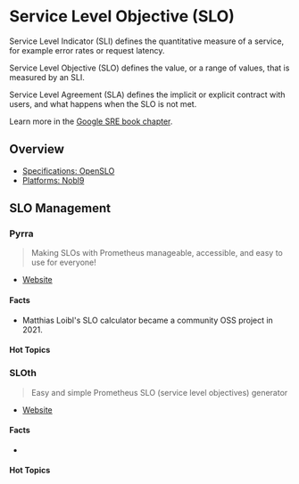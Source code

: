 # Service Level Objective (SLO)

Service Level Indicator (SLI) defines the quantitative measure of a service, for example error rates or request latency.

Service Level Objective (SLO) defines the value, or a range of values, that is measured by an SLI. 

Service Level Agreement (SLA) defines the implicit or explicit contract with users, and what happens when the SLO is not met. 

Learn more in the [Google SRE book chapter](https://sre.google/sre-book/service-level-objectives/).

## Overview 

- [Specifications: OpenSLO](../collections-specs#openslo)
- [Platforms: Nobl9](../platforms#nobl9)

## SLO Management

### Pyrra

> Making SLOs with Prometheus manageable, accessible, and easy to use for everyone! 

- [Website](https://github.com/pyrra-dev/pyrra)

#### Facts

- Matthias Loibl's SLO calculator became a community OSS project in 2021.

#### Hot Topics 


### SLOth

> Easy and simple Prometheus SLO (service level objectives) generator

- [Website](https://github.com/slok/sloth)

#### Facts

- []()

#### Hot Topics